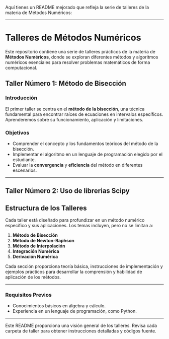 Aquí tienes un README mejorado que refleja la serie de talleres de la materia de Métodos Numéricos:

---

# Talleres de Métodos Numéricos

Este repositorio contiene una serie de talleres prácticos de la materia de **Métodos Numéricos**, donde se exploran diferentes métodos y algoritmos numéricos esenciales para resolver problemas matemáticos de forma computacional.

## Taller Número 1: Método de Bisección

### Introducción
El primer taller se centra en el **método de la bisección**, una técnica fundamental para encontrar raíces de ecuaciones en intervalos específicos. Aprenderemos sobre su funcionamiento, aplicación y limitaciones.

### Objetivos
- Comprender el concepto y los fundamentos teóricos del método de la bisección.
- Implementar el algoritmo en un lenguaje de programación elegido por el estudiante.
- Evaluar la **convergencia** y **eficiencia** del método en diferentes escenarios.

---

## Taller Número 2: Uso de librerias Scipy





## Estructura de los Talleres

Cada taller está diseñado para profundizar en un método numérico específico y sus aplicaciones. Los temas incluyen, pero no se limitan a:
1. **Método de Bisección**
2. **Método de Newton-Raphson**
3. **Método de Interpolación**
4. **Integración Numérica**
5. **Derivación Numérica**
   
Cada sección proporciona teoría básica, instrucciones de implementación y ejemplos prácticos para desarrollar la comprensión y habilidad de aplicación de los métodos.


---

### Requisitos Previos
- Conocimientos básicos en álgebra y cálculo.
- Experiencia en un lenguaje de programación, como Python.

---

Este README proporciona una visión general de los talleres. Revisa cada carpeta de taller para obtener instrucciones detalladas y códigos fuente.
